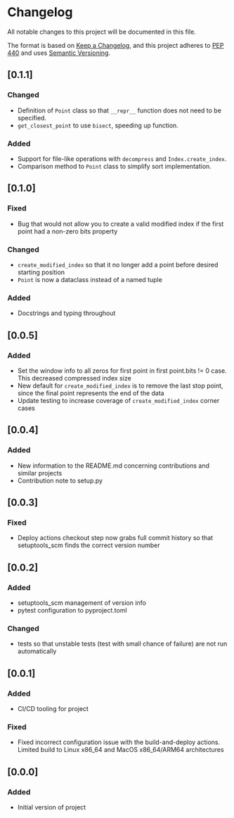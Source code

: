 # Changelog

All notable changes to this project will be documented in this file.

The format is based on [Keep a Changelog](https://keepachangelog.com/en/1.0.0/),
and this project adheres to [PEP 440](https://www.python.org/dev/peps/pep-0440/)
and uses [Semantic Versioning](https://semver.org/spec/v2.0.0.html).

## [0.1.1]
### Changed
* Definition of `Point` class so that `__repr__` function does not need to be specified.
* `get_closest_point` to use `bisect`, speeding up function.

### Added
* Support for file-like operations with `decompress` and `Index.create_index`.
* Comparison method to `Point` class to simplify sort implementation.

## [0.1.0]
### Fixed
* Bug that would not allow you to create a valid modified index if the first point had a non-zero bits property

### Changed
* `create_modified_index` so that it no longer add a point before desired starting position
* `Point` is now a dataclass instead of a named tuple

### Added
* Docstrings and typing throughout

## [0.0.5]

### Added
* Set the window info to all zeros for first point in first point.bits != 0 case. This decreased compressed index size
* New default for `create_modified_index` is to remove the last stop point, since the final point represents the end of the data
* Update testing to increase coverage of `create_modified_index` corner cases

## [0.0.4]

### Added
* New information to the README.md concerning contributions and similar projects
* Contribution note to setup.py

## [0.0.3]
### Fixed
* Deploy actions checkout step now grabs full commit history so that setuptools_scm finds the correct version number

## [0.0.2]

### Added
* setuptools_scm management of version info
* pytest configuration to pyproject.toml

### Changed
* tests so that unstable tests (test with small chance of failure) are not run automatically

## [0.0.1]

### Added
* CI/CD tooling for project

### Fixed
* Fixed incorrect configuration issue with the build-and-deploy actions. Limited build to Linux x86_64 and MacOS x86_64/ARM64 architectures

## [0.0.0]

### Added
* Initial version of project
